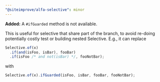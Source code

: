 ```yaml
---
"@siteimprove/alfa-selective": minor
---
```


**Added:** A `#ifGuarded` method is not available.

This is useful for selective that share part of the branch, to avoid re-doing potentially costly test or building nested Selective. E.g., it can replace

```typescript
Selective.of(x)
  .if(and(isFoo, isBar), fooBar)
  .if(isFoo /* and not(isBar) */, fooNotBar);
```

with

```typescript
Selective.of(x).ifGuarded(isFoo, isBar, fooBar, fooNotBar);
```
